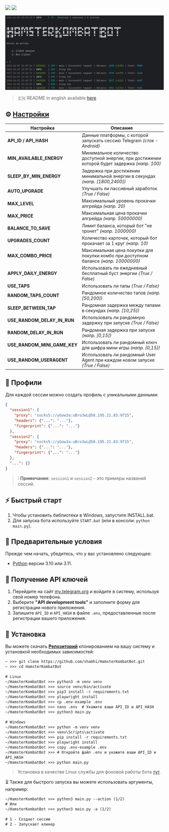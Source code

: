 [<img src="https://img.shields.io/badge/Telegram-%40Me-orange">](https://t.me/sho6ot)
[<img src="https://img.shields.io/badge/python-3.10%20%7C%203.11-blue">](https://www.python.org/downloads/)

![img1](.github/images/demo.png)

> 🇪🇳 README in english available [here](README-EN.md)

## ⚙ [Настройки](https://github.com/shamhi/HamsterKombatBot/blob/main/.env-example)
| Настройка                    | Описание                                                                                      |
|------------------------------|-----------------------------------------------------------------------------------------------|
| **API_ID / API_HASH**        | Данные платформы, с которой запускать сессию Telegram _(сток - Android)_                      |
| **MIN_AVAILABLE_ENERGY**     | Минимальное количество доступной энергии, при достижении которой будет задержка _(напр. 100)_ |
| **SLEEP_BY_MIN_ENERGY**      | Задержка при достижении минимальной энергии в секундах _(напр. [1800,2400])_                  |
| **AUTO_UPGRADE**             | Улучшать ли пассивный заработок _(True / False)_                                              |
| **MAX_LEVEL**                | Максимальный уровень прокачки апгрейда _(напр. 20)_                                           |
| **MAX_PRICE**                | Максимальная цена прокачки апгрейда _(напр. 50000000)_                                        |
| **BALANCE_TO_SAVE**          | Лимит баланса, который бот "не тронет" _(напр. 1000000)_                                      |
| **UPGRADES_COUNT**           | Количество карточек, который бот прокачает за 1 круг _(напр. 10)_                             |
| **MAX_COMBO_PRICE**          | Максимальная цена покупки для покупки комбо при доступном балансе _(напр. 10000000)_          |
| **APPLY_DAILY_ENERGY**       | Использовать ли ежедневный бесплатный буст энергии _(True / False)_                           |
| **USE_TAPS**                 | Использовать ли тапы _(True / False)_                                                         |
| **RANDOM_TAPS_COUNT**        | Рандомное количество тапов _(напр. [50,200])_                                                 |
| **SLEEP_BETWEEN_TAP**        | Рандомная задержка между тапами в секундах _(напр. [10,25])_                                  |
| **USE_RANDOM_DELAY_IN_RUN**  | Использовать ли рандомную задержку при запуске _(True / False)_                               |
| **RANDOM_DELAY_IN_RUN**      | Рандомная задержка при запуске _(напр. [0,15])_                                               |
| **USE_RANDOM_MINI_GAME_KEY** | Использовать ли рандомный ключ для шифра мини игры _(напр. [0,15])_                           |
| **USE_RANDOM_USERAGENT**     | Использовать ли рандомный User Agent при каждом новом запуске _(True / False)_                |

## 📕 Профили
Для каждой сессии можно создать профиль с уникальными данными:
```json
{
  "session1": {
    "proxy": "socks5://yGow3a:uBro3wL@58.195.21.83:9715",
    "headers": {"...": "..."},
    "fingerprint": {"...": "..."}
  },
  "session2": {
    "proxy": "socks5://yGow3a:uBro3wL@58.195.21.83:9715",
    "headers": {"...": "..."},
    "fingerprint": {"...": "..."}
  },
  "...": {}
}
```
> ❕ **Примечание**:  `session1` и `session2` - это примеры названий сессий.

## ⚡ Быстрый старт
1. Чтобы установить библиотеки в Windows, запустите INSTALL.bat.
2. Для запуска бота используйте `START.bat` (или в консоли: `python main.py`).

## 📌 Предварительные условия
Прежде чем начать, убедитесь, что у вас установлено следующее:
- [Python](https://www.python.org/downloads/) версии 3.10 или 3.11.

## 📃 Получение API ключей
1. Перейдите на сайт [my.telegram.org](https://my.telegram.org) и войдите в систему, используя свой номер телефона.
2. Выберите **"API development tools"** и заполните форму для регистрации нового приложения.
3. Запишите `API_ID` и `API_HASH` в файле `.env`, предоставленные после регистрации вашего приложения.

## 🧱 Установка
Вы можете скачать [**Репозиторий**](https://github.com/shamhi/HamsterKombatBot) клонированием на вашу систему и установкой необходимых зависимостей:
```shell
~ >>> git clone https://github.com/shamhi/HamsterKombatBot.git 
~ >>> cd HamsterKombatBot

# Linux
~/HamsterKombatBot >>> python3 -m venv venv
~/HamsterKombatBot >>> source venv/bin/activate
~/HamsterKombatBot >>> pip3 install -r requirements.txt
~/HamsterKombatBot >>> playwright install
~/HamsterKombatBot >>> cp .env-example .env
~/HamsterKombatBot >>> nano .env  # Укажите ваши API_ID и API_HASH
~/HamsterKombatBot >>> python3 main.py

# Windows
~/HamsterKombatBot >>> python -m venv venv
~/HamsterKombatBot >>> venv\Scripts\activate
~/HamsterKombatBot >>> pip install -r requirements.txt
~/HamsterKombatBot >>> playwright install
~/HamsterKombatBot >>> copy .env-example .env
~/HamsterKombatBot >>> # Откройте файл .env и укажите ваши API_ID и API_HASH
~/HamsterKombatBot >>> python main.py
```
> Установка в качестве Linux службы для фоновой работы бота [тут](docs/LINUX-SERVIS-INSTALL.md).

⏳ Также для быстрого запуска вы можете использовать аргументы, например:
```shell
~/HamsterKombatBot >>> python3 main.py --action (1/2)
# Или
~/HamsterKombatBot >>> python3 main.py -a (1/2)

# 1 - Создает сессию
# 2 - Запускает кликер
```
